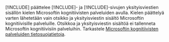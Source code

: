 [!INCLUDE[](pn-social-engagement-long.md)] päättelee [!INCLUDE[](tn-twitter.md)]- ja [!INCLUDE[](tn-facebook.md)]-sivujen yksityisviestien sisällön kielen Microsoftin kognitiivisten palveluiden avulla. Kielen päättelyä varten lähetetään vain otsikko ja yksityisviestin sisältö Microsoftin kognitiivisille palveluille. Otsikkoa ja yksityisviestin sisältöä ei tallenneta Microsoftin kognitiivisiin palveluihin. Tarkastele [Microsoftin kognitiivisten palveluiden tietosuojatietoja](https://go.microsoft.com/fwlink/p/?linkid=867081).
